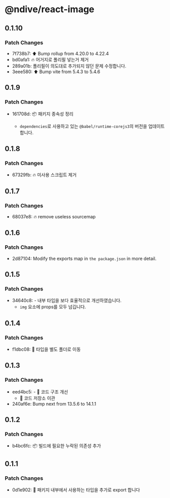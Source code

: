 # @ndive/react-image

## 0.1.10

### Patch Changes

- 7f738b7: ⬆️ Bump rollup from 4.20.0 to 4.22.4
- bd0afa1: :fire: 어거지로 폴리필 넣는거 제거
- 289a01b: 폴리필이 의도대로 추가되지 않던 문제 수정합니다.
- 3eee580: ⬆️ Bump vite from 5.4.3 to 5.4.6

## 0.1.9

### Patch Changes

- 161708d: 📦 패키지 종속성 정리

  - `dependencies`로 사용하고 있는 `@babel/runtime-corejs3`의 버전을 업데이트 합니다.

## 0.1.8

### Patch Changes

- 67329fb: :fire: 미사용 스크립트 제거

## 0.1.7

### Patch Changes

- 68037e8: :fire: remove useless sourcemap

## 0.1.6

### Patch Changes

- 2d87104: Modify the exports map in `the package.json` in more detail.

## 0.1.5

### Patch Changes

- 34640c8: - 내부 타입을 보다 효율적으로 개선하였습니다.
  - `img` 요소에 props를 모두 넘깁니다.

## 0.1.4

### Patch Changes

- f1dbc08: 🚚 타입을 별도 폴더로 이동

## 0.1.3

### Patch Changes

- eed4bc5: - 🔧 코드 구조 개선
  - 🚚 코드 저장소 이관
- 240af6e: Bump next from 13.5.6 to 14.1.1

## 0.1.2

### Patch Changes

- b4bc6fc: :package: 빌드에 필요한 누락된 의존성 추가

## 0.1.1

### Patch Changes

- 0d1e902: 📝 패키지 내부에서 사용하는 타입을 추가로 export 합니다
